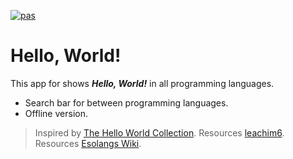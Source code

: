 [![pas](https://img.shields.io/static/v1?&message=ProgressiveApp.Store&color=74b9ff&style=flat&label=Follow%20Hello%20World%20at)](https://progressiveapp.store/pwa/Hello-World)

# Hello, World! 

This app for shows ***Hello, World!*** in all programming languages.

- Search bar for between programming languages.
- Offline version.

> Inspired by [The Hello World Collection](https://helloworldcollection.github.io/).
> Resources [leachim6](https://github.com/leachim6/hello-world).
> Resources [Esolangs Wiki](https://esolangs.org/wiki/Hello_world_program_in_esoteric_languages).

